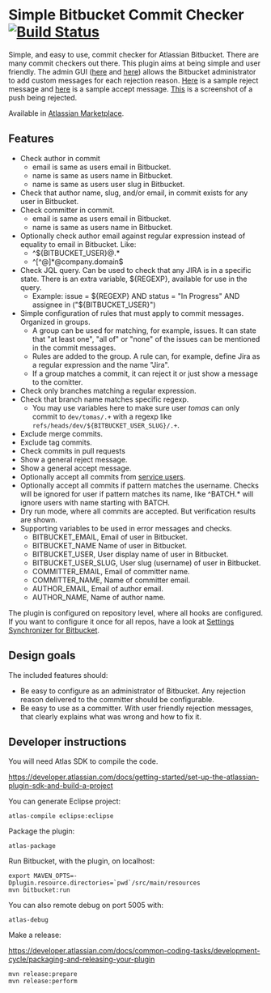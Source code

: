 # Simple Bitbucket Commit Checker [![Build Status](https://travis-ci.org/tomasbjerre/simple-bitbucket-commit-checker.svg?branch=master)](https://travis-ci.org/tomasbjerre/simple-bitbucket-commit-checker)
Simple, and easy to use, commit checker for Atlassian Bitbucket. There are many commit checkers out there. This plugin aims at being simple and user friendly. The admin GUI ([here](https://raw.githubusercontent.com/tomasbjerre/simple-bitbucket-commit-checker/master/sandbox/admin_upper.png) and [here](https://raw.githubusercontent.com/tomasbjerre/simple-bitbucket-commit-checker/master/sandbox/admin_lower.png)) allows the Bitbucket administrator to add custom messages for each rejection reason. [Here](https://github.com/tomasbjerre/simple-bitbucket-commit-checker/blob/master/src/test/resources/testProdThatRejectResponseLooksGood.txt) is a sample reject message and [here](https://github.com/tomasbjerre/simple-bitbucket-commit-checker/blob/master/src/test/resources/testProdThatSuccessResponseLooksGood.txt) is a sample accept message. [This](https://raw.githubusercontent.com/tomasbjerre/simple-bitbucket-commit-checker/master/sandbox/config_and_reject.png) is a screenshot of a push being rejected.

Available in [Atlassian Marketplace](https://marketplace.atlassian.com/plugins/se.bjurr.sscc.sscc).

## Features
* Check author in commit
  * email is same as users email in Bitbucket.
  * name is same as users name in Bitbucket.
  * name is same as users user slug in Bitbucket.
* Check that author name, slug, and/or email, in commit exists for any user in Bitbucket.
* Check committer in commit.
  * email is same as users email in Bitbucket.
  * name is same as users name in Bitbucket.
* Optionally check author email against regular expression instead of equality to email in Bitbucket. Like:
  * ^${BITBUCKET_USER}@.*
  * ^[^@]*@company.domain$
* Check JQL query. Can be used to check that any JIRA is in a specific state. There is an extra variable, ${REGEXP}, available for use in the query.
  * Example: issue = ${REGEXP} AND status = "In Progress" AND assignee in ("${BITBUCKET_USER}")
* Simple configuration of rules that must apply to commit messages. Organized in groups.
  * A group can be used for matching, for example, issues. It can state that "at least one", "all of" or "none" of the issues can be mentioned in the commit messages.
  * Rules are added to the group. A rule can, for example, define Jira as a regular expression and the name "Jira".
  * If a group matches a commit, it can reject it or just show a message to the comitter.
* Check only branches matching a regular expression.
* Check that branch name matches specific regexp.
  * You may use variables here to make sure user *tomas* can only commit to `dev/tomas/.+` with a regexp like `refs/heads/dev/${BITBUCKET_USER_SLUG}/.+`.
* Exclude merge commits.
* Exclude tag commits.
* Check commits in pull requests
* Show a general reject message.
* Show a general accept message.
* Optionally accept all commits from [service users](https://developer.atlassian.com/static/javadoc/bitbucket-server/4.0.3/api/reference/com/atlassian/bitbucket/user/UserType.html).
* Optionally accept all commits if pattern matches the username. Checks will be ignored for user if pattern matches its name, like ^BATCH.* will ignore users with name starting with BATCH.
* Dry run mode, where all commits are accepted. But verification results are shown.
* Supporting variables to be used in error messages and checks.
  * BITBUCKET_EMAIL, Email of user in Bitbucket.
  * BITBUCKET_NAME Name of user in Bitbucket.
  * BITBUCKET_USER, User display name of user in Bitbucket.
  * BITBUCKET_USER_SLUG, User slug (username) of user in Bitbucket.
  * COMMITTER_EMAIL, Email of committer name.
  * COMMITTER_NAME, Name of committer email.
  * AUTHOR_EMAIL, Email of author email.
  * AUTHOR_NAME, Name of author name.

The plugin is configured on repository level, where all hooks are configured. If you want to configure it once for all repos, have a look at [Settings Synchronizer for Bitbucket](https://github.com/tomasbjerre/settings-synchronizer-for-bitbucket-plugin).

## Design goals
The included features should:

* Be easy to configure as an administrator of Bitbucket. Any rejection reason delivered to the committer should be configurable.
* Be easy to use as a committer. With user friendly rejection messages, that clearly explains what was wrong and how to fix it.

## Developer instructions
You will need Atlas SDK to compile the code.

https://developer.atlassian.com/docs/getting-started/set-up-the-atlassian-plugin-sdk-and-build-a-project

You can generate Eclipse project:
```
atlas-compile eclipse:eclipse
```

Package the plugin:
```
atlas-package
```

Run Bitbucket, with the plugin, on localhost:
```
export MAVEN_OPTS=-Dplugin.resource.directories=`pwd`/src/main/resources
mvn bitbucket:run
```

You can also remote debug on port 5005 with:
```
atlas-debug
```

Make a release:

https://developer.atlassian.com/docs/common-coding-tasks/development-cycle/packaging-and-releasing-your-plugin
```
mvn release:prepare
mvn release:perform
```
